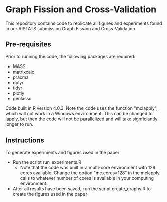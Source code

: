 # Graph Fission and Cross-Validation

This repository contains code to replicate all figures and experiments found in our AISTATS submission Graph Fission and Cross-Validation

## Pre-requisites
Prior to running the code, the following packages are required:
* MASS
* matrixcalc
* pracma
* dplyr
* tidyr
* plotly
* genlasso

Code built in R version 4.0.3. Note the code uses the function "mclapply", which will not work in a Windows environment. This can be changed to lapply, but then the code will not be parallelized and will take signficiantly longer to run. 

## Instructions
To generate experiments and figures used in the paper
* Run the script run_experiments.R
  * Note that the code was built in a multi-core environment with 128 cores available. Change the option "mc.cores=128" in the mclapply calls to whatever number of cores is available in your computing environment.
* After all results have been saved, run the script create_graphs.R to create the figures used in the paper


